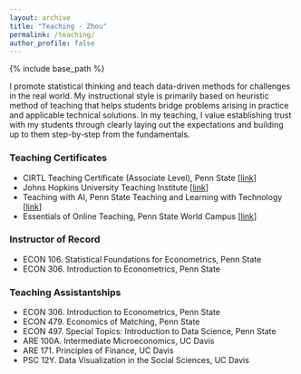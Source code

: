```yaml
---
layout: archive
title: "Teaching - Zhou"
permalink: /teaching/
author_profile: false
---
```


{% include base_path %}

I promote statistical thinking and teach data-driven methods for challenges in the real world. My instructional style is primarily based on heuristic method of teaching that helps students bridge problems arising in practice and applicable technical solutions. In my teaching, I value establishing trust with my students through clearly laying out the expectations and building up to them step-by-step from the fundamentals.


### Teaching Certificates
* CIRTL Teaching Certificate (Associate Level), Penn State [[link](https://drive.google.com/file/d/1GksbjR2dewiYzXwkZcVc75jHLiKK9Xtv/view?usp=drive_link)]
* Johns Hopkins University Teaching Institute [[link](https://drive.google.com/file/d/1NtEmOuhfymihpc-l6QZTiT1irdL8P0pS/view?usp=drive_link)]
* Teaching with AI, Penn State Teaching and Learning with Technology [[link](https://drive.google.com/file/d/1P_3CwPXz40xsEp6kZyVzND2MmgtJwxAO/view?usp=drive_link)]
* Essentials of Online Teaching, Penn State World Campus [[link](https://drive.google.com/file/d/10N3LlEUe3kKpa0vCVe5PuBn6nxqMIeLS/view?usp=drive_link)]

### Instructor of Record
* ECON 106. Statistical Foundations for Econometrics, Penn State
* ECON 306. Introduction to Econometrics, Penn State

### Teaching Assistantships
* ECON 306. Introduction to Econometrics, Penn State
* ECON 479. Economics of Matching, Penn State
* ECON 497. Special Topics: Introduction to Data Science, Penn State
* ARE 100A. Intermediate Microeconomics, UC Davis
* ARE 171. Principles of Finance, UC Davis
* PSC 12Y. Data Visualization in the Social Sciences, UC Davis

